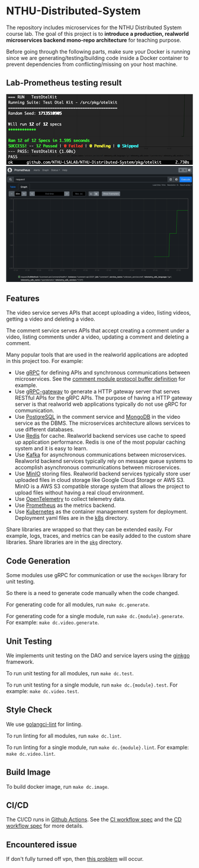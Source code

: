 # NTHU-Distributed-System

The repository includes microservices for the NTHU Distributed System course lab. The goal of this project is to **introduce a production, realworld microservices backend mono-repo architecture** for teaching purpose.

Before going through the following parts, make sure your Docker is running since we are generating/testing/building code inside a Docker container to prevent dependencies from conflicting/missing on your host machine.

## Lab-Prometheus testing result
![Alt text](./img/result1.png?raw=true "testing result for otelkit")
![Alt text](./img/result2.png?raw=true "testing result for showing metrics")

## Features

The video service serves APIs that accept uploading a video, listing videos, getting a video and deleting a video.

The comment service serves APIs that accept creating a comment under a video, listing comments under a video, updating a comment and deleting a comment.

Many popular tools that are used in the realworld applications are adopted in this project too. For example:

- Use [gRPC](https://grpc.io/) for defining APIs and synchronous communications between microservices. See the [comment module protocol buffer definition](modules/comment/pb/rpc.proto) for example.
- Use [gRPC-gateway](https://github.com/grpc-ecosystem/grpc-gateway) to generate a HTTP gateway server that serves RESTful APIs for the gRPC APIs. The purpose of having a HTTP gateway server is that realworld web applications typically do not use gRPC for communication.
- Use [PostgreSQL](https://www.postgresql.org/) in the comment service and [MongoDB](https://www.mongodb.com/) in the video service as the DBMS. The microservices architecture allows services to use different databases.
- Use [Redis](https://redis.io/) for cache. Realworld backend services use cache to speed up application performance. Redis is one of the most popular caching system and it is easy to learn.
- Use [Kafka](https://kafka.apache.org/) for asynchronous communications between microservices. Realworld backend services typically rely on message queue systems to accomplish asynchronous communications between microservices.
- Use [MinIO](https://min.io/) storing files. Realworld backend services typically store user uploaded files in cloud storage like Google Cloud Storage or AWS S3. MinIO is a AWS S3 compatible storage system that allows the project to upload files without having a real cloud environment.
- Use [OpenTelemetry](https://opentelemetry.io/) to collect telemetry data.
- Use [Prometheus](https://prometheus.io/) as the metrics backend.
- Use [Kubernetes](https://kubernetes.io/) as the container management system for deployment. Deployment yaml files are in the [k8s](k8s/) directory.

Share libraries are wrapped so that they can be extended easily. For example, logs, traces, and metrics can be easily added to the custom share libraries. Share libraries are in the [`pkg`](./pkg/) directory.

## Code Generation

Some modules use gRPC for communication or use the `mockgen` library for unit testing.

So there is a need to generate code manually when the code changed.

For generating code for all modules, run `make dc.generate`.

For generating code for a single module, run `make dc.{module}.generate`. For example: `make dc.video.generate`.

## Unit Testing

We implements unit testing on the DAO and service layers using the [ginkgo](https://onsi.github.io/ginkgo/) framework.

To run unit testing for all modules, run `make dc.test`.

To run unit testing for a single module, run `make dc.{module}.test`. For example: `make dc.video.test`.

## Style Check

We use [golangci-lint](https://github.com/golangci/golangci-lint) for linting.

To run linting for all modules, run `make dc.lint`.

To run linting for a single module, run `make dc.{module}.lint`. For example: `make dc.video.lint`.

## Build Image

To build docker image, run `make dc.image`.

## CI/CD

The CI/CD runs in [Github Actions](https://github.com/features/actions). See the [CI workflow spec](.github/workflows/main.yml) and the [CD workflow spec](.github/workflows/deployment.yml) for more details.

## Encountered issue

If don't fully turned off vpn, then [this problem](https://github.com/mattermost/mattermost-docker/issues/419) will occur.
